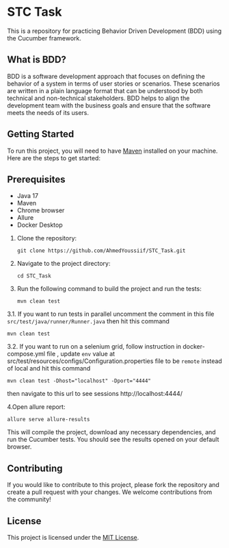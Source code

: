 # STC Task

This is a repository for practicing Behavior Driven Development (BDD) using the Cucumber framework.

## What is BDD?

BDD is a software development approach that focuses on defining the behavior of a system in terms of user stories or scenarios. These scenarios are written in a plain language format that can be understood by both technical and non-technical stakeholders. BDD helps to align the development team with the business goals and ensure that the software meets the needs of its users.

## Getting Started

To run this project, you will need to have [Maven](https://maven.apache.org/) installed on your machine. Here are the steps to get started:

## Prerequisites

- Java 17
- Maven
- Chrome browser
- Allure
- Docker Desktop


1. Clone the repository:

       git clone https://github.com/AhmedYoussiif/STC_Task.git


2. Navigate to the project directory:
     
       cd STC_Task


3. Run the following command to build the project and run the tests:

       mvn clean test


3.1. If you want to run tests in parallel uncomment the comment in this file `src/test/java/runner/Runner.java`
then hit this command 

    mvn clean test

3.2. If you want to run on a selenium grid, follow instruction in docker-compose.yml file
, update `env` value at src/test/resources/configs/Configuration.properties file to be `remote` instead of local and hit this command

    mvn clean test -Dhost="localhost" -Dport="4444"
    
then navigate to this url to see sessions http://localhost:4444/



4.Open allure report:

    allure serve allure-results


This will compile the project, download any necessary dependencies, and run the Cucumber tests. You should see the results opened on your default browser.

## Contributing

If you would like to contribute to this project, please fork the repository and create a pull request with your changes. We welcome contributions from the community!

## License

This project is licensed under the [MIT License](https://opensource.org/licenses/MIT).
